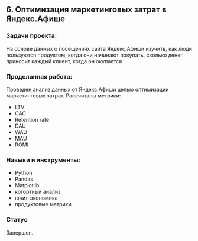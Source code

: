 ## 6. Оптимизация маркетинговых затрат в Яндекс.Афише

### Задачи проекта:

На основе данных о посещениях сайта Яндекс.Афиши изучить, как люди пользуются продуктом, когда они начинают покупать, сколько денег приносит каждый клиент, когда он окупается

### Проделанная работа:

Проведен анализ данных от Яндекс.Афиши целью оптимизации маркетинговых затрат.
Рассчитаны метрики:
- LTV
- CAC
- Retention rate
- DAU
- WAU 
- MAU
- ROMI

### Навыки и инструменты:

* Python
* Pandas
* Matplotlib
* когортный анализ
* юнит-экономика
* продуктовые метрики

### Статус

Завершен.